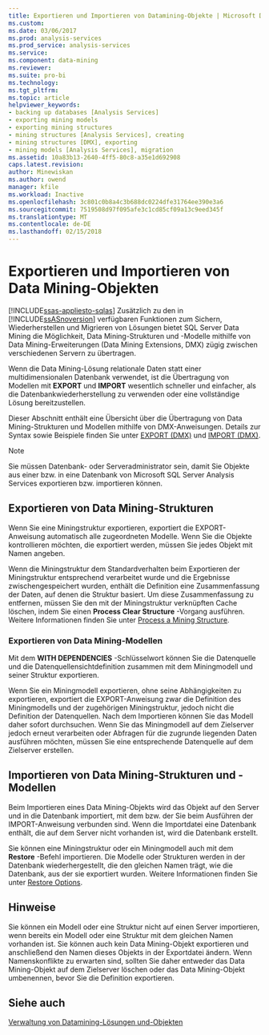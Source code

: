 ```yaml
---
title: Exportieren und Importieren von Datamining-Objekte | Microsoft Docs
ms.custom: 
ms.date: 03/06/2017
ms.prod: analysis-services
ms.prod_service: analysis-services
ms.service: 
ms.component: data-mining
ms.reviewer: 
ms.suite: pro-bi
ms.technology: 
ms.tgt_pltfrm: 
ms.topic: article
helpviewer_keywords:
- backing up databases [Analysis Services]
- exporting mining models
- exporting mining structures
- mining structures [Analysis Services], creating
- mining structures [DMX], exporting
- mining models [Analysis Services], migration
ms.assetid: 10a83b13-2640-4ff5-80c8-a35e1d692908
caps.latest.revision: 
author: Minewiskan
ms.author: owend
manager: kfile
ms.workload: Inactive
ms.openlocfilehash: 3c801c0b8a4c3b688dc0224dfe31764ee390e3a6
ms.sourcegitcommit: 7519508d97f095afe3c1cd85cf09a13c9eed345f
ms.translationtype: MT
ms.contentlocale: de-DE
ms.lasthandoff: 02/15/2018
---
```

# <a name="export-and-import-data-mining-objects"></a>Exportieren und Importieren von Data Mining-Objekten
[!INCLUDE[ssas-appliesto-sqlas](../../includes/ssas-appliesto-sqlas.md)]
Zusätzlich zu den in [!INCLUDE[ssASnoversion](../../includes/ssasnoversion-md.md)] verfügbaren Funktionen zum Sichern, Wiederherstellen und Migrieren von Lösungen bietet SQL Server Data Mining die Möglichkeit, Data Mining-Strukturen und -Modelle mithilfe von Data Mining-Erweiterungen (Data Mining Extensions, DMX) zügig zwischen verschiedenen Servern zu übertragen.  
  
 Wenn die Data Mining-Lösung relationale Daten statt einer multidimensionalen Datenbank verwendet, ist die Übertragung von Modellen mit **EXPORT** und **IMPORT** wesentlich schneller und einfacher, als die Datenbankwiederherstellung zu verwenden oder eine vollständige Lösung bereitzustellen.  
  
 Dieser Abschnitt enthält eine Übersicht über die Übertragung von Data Mining-Strukturen und Modellen mithilfe von DMX-Anweisungen. Details zur Syntax sowie Beispiele finden Sie unter [EXPORT &#40;DMX&#41;](../../dmx/export-dmx.md) und [IMPORT &#40;DMX&#41;](../../dmx/import-dmx.md).  
  
> [!NOTE]  
>  Sie müssen Datenbank- oder Serveradministrator sein, damit Sie Objekte aus einer bzw. in eine Datenbank von Microsoft SQL Server Analysis Services exportieren bzw. importieren können.  
  
## <a name="exporting-data-mining-structures"></a>Exportieren von Data Mining-Strukturen  
 Wenn Sie eine Miningstruktur exportieren, exportiert die EXPORT-Anweisung automatisch alle zugeordneten Modelle. Wenn Sie die Objekte kontrollieren möchten, die exportiert werden, müssen Sie jedes Objekt mit Namen angeben.  
  
 Wenn die Miningstruktur dem Standardverhalten beim Exportieren der Miningstruktur entsprechend verarbeitet wurde und die Ergebnisse zwischengespeichert wurden, enthält die Definition eine Zusammenfassung der Daten, auf denen die Struktur basiert. Um diese Zusammenfassung zu entfernen, müssen Sie den mit der Miningstruktur verknüpften Cache löschen, indem Sie einen **Process Clear Structure** -Vorgang ausführen. Weitere Informationen finden Sie unter [Process a Mining Structure](../../analysis-services/data-mining/process-a-mining-structure.md).  
  
### <a name="exporting-data-mining-models"></a>Exportieren von Data Mining-Modellen  
 Mit dem **WITH DEPENDENCIES** -Schlüsselwort können Sie die Datenquelle und die Datenquellensichtdefinition zusammen mit dem Miningmodell und seiner Struktur exportieren.  
  
 Wenn Sie ein Miningmodell exportieren, ohne seine Abhängigkeiten zu exportieren, exportiert die EXPORT-Anweisung zwar die Definition des Miningmodells und der zugehörigen Miningstruktur, jedoch nicht die Definition der Datenquellen. Nach dem Importieren können Sie das Modell daher sofort durchsuchen. Wenn Sie das Miningmodell auf dem Zielserver jedoch erneut verarbeiten oder Abfragen für die zugrunde liegenden Daten ausführen möchten, müssen Sie eine entsprechende Datenquelle auf dem Zielserver erstellen.  
  
## <a name="importing-data-mining-structures-and-models"></a>Importieren von Data Mining-Strukturen und -Modellen  
 Beim Importieren eines Data Mining-Objekts wird das Objekt auf den Server und in die Datenbank importiert, mit dem bzw. der Sie beim Ausführen der IMPORT-Anweisung verbunden sind. Wenn die Importdatei eine Datenbank enthält, die auf dem Server nicht vorhanden ist, wird die Datenbank erstellt.  
  
 Sie können eine Miningstruktur oder ein Miningmodell auch mit dem **Restore** -Befehl importieren. Die Modelle oder Strukturen werden in der Datenbank wiederhergestellt, die den gleichen Namen trägt, wie die Datenbank, aus der sie exportiert wurden. Weitere Informationen finden Sie unter [Restore Options](../../analysis-services/multidimensional-models/restore-options.md).  
  
## <a name="remarks"></a>Hinweise  
 Sie können ein Modell oder eine Struktur nicht auf einen Server importieren, wenn bereits ein Modell oder eine Struktur mit dem gleichen Namen vorhanden ist. Sie können auch kein Data Mining-Objekt exportieren und anschließend den Namen dieses Objekts in der Exportdatei ändern. Wenn Namenskonflikte zu erwarten sind, sollten Sie daher entweder das Data Mining-Objekt auf dem Zielserver löschen oder das Data Mining-Objekt umbenennen, bevor Sie die Definition exportieren.  
  
## <a name="see-also"></a>Siehe auch  
 [Verwaltung von Datamining-Lösungen und-Objekten](../../analysis-services/data-mining/management-of-data-mining-solutions-and-objects.md)  
  
  
